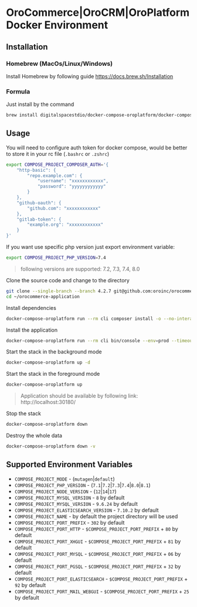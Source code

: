 # OroCommerce|OroCRM|OroPlatform Docker Environment

## Installation
### Homebrew (MacOs/Linux/Windows)
Install Homebrew by following guide https://docs.brew.sh/Installation

### Formula
Just install by the command
```bash
brew install digitalspacestdio/docker-compose-oroplatform/docker-compose-oroplatform
```

## Usage
You will need to configure auth token for docker compose, would be better to store it in your rc file (`.bashrc` or `.zshrc`)
```bash
export COMPOSE_PROJECT_COMPOSER_AUTH='{
    "http-basic": {
        "repo.example.com": {
            "username": "xxxxxxxxxxxx",
            "password": "yyyyyyyyyyyy"
        }
    },
    "github-oauth": {
        "github.com": "xxxxxxxxxxxx"
    },
    "gitlab-token": {
        "example.org": "xxxxxxxxxxxx"
    }
}'

```
If you want use specific php version just export environment variable:
```bash
export COMPOSE_PROJECT_PHP_VERSION=7.4
```
> following versions are supported: 7.2, 7.3, 7.4, 8.0

Clone the source code and change to the directory
```bash
git clone --single-branch --branch 4.2.7 git@github.com:oroinc/orocommerce-application.git ~/orocommerce-application
cd ~/orocommerce-application
```

Install dependencies
```bash
docker-compose-oroplatform run --rm cli composer install -o --no-interaction
```

Install the application
```bash
docker-compose-oroplatform run --rm cli bin/console --env=prod --timeout=1800 oro:install --language=en --formatting-code=en_US --organization-name='Acme Inc.'  --user-name=admin --user-email=admin@example.com --user-firstname=John --user-lastname=Doe --user-password='$ecretPassw0rd' --application-url='http://localhost:30180/' --sample-data=y
```

Start the stack in the background mode
```bash
docker-compose-oroplatform up -d
```

Start the stack in the foreground mode
```bash
docker-compose-oroplatform up
```

> Application should be available by following link: http://localhost:30180/

Stop the stack
```bash
docker-compose-oroplatform down
```

Destroy the whole data
```bash
docker-compose-oroplatform down -v
```

## Supported Environment Variables
* `COMPOSE_PROJECT_MODE` - (`mutagen`|`default`)
* `COMPOSE_PROJECT_PHP_VERSION` - (`7.1`|`7.2`|`7.3`|`7.4`|`8.0`|`8.1`)
* `COMPOSE_PROJECT_NODE_VERSION` - (`12`|`14`|`17`)
* `COMPOSE_PROJECT_MYSQL_VERSION` - `8` by default
* `COMPOSE_PROJECT_MYSQL_VERSION` - `9.6.24` by default
* `COMPOSE_PROJECT_ELASTICSEARCH_VERSION` - `7.10.2` by default
* `COMPOSE_PROJECT_NAME` - by default the project directory will be used
* `COMPOSE_PROJECT_PORT_PREFIX` - `302` by default
* `COMPOSE_PROJECT_PORT_HTTP` - `$COMPOSE_PROJECT_PORT_PREFIX` + `80` by default
* `COMPOSE_PROJECT_PORT_XHGUI` - `$COMPOSE_PROJECT_PORT_PREFIX` + `81` by default
* `COMPOSE_PROJECT_PORT_MYSQL` - `$COMPOSE_PROJECT_PORT_PREFIX` + `06` by default
* `COMPOSE_PROJECT_PORT_PGSQL` - `$COMPOSE_PROJECT_PORT_PREFIX` + `32` by default
* `COMPOSE_PROJECT_PORT_ELASTICSEARCH` - `$COMPOSE_PROJECT_PORT_PREFIX` + `92` by default
* `COMPOSE_PROJECT_PORT_MAIL_WEBGUI` - `$COMPOSE_PROJECT_PORT_PREFIX` + `25` by default
